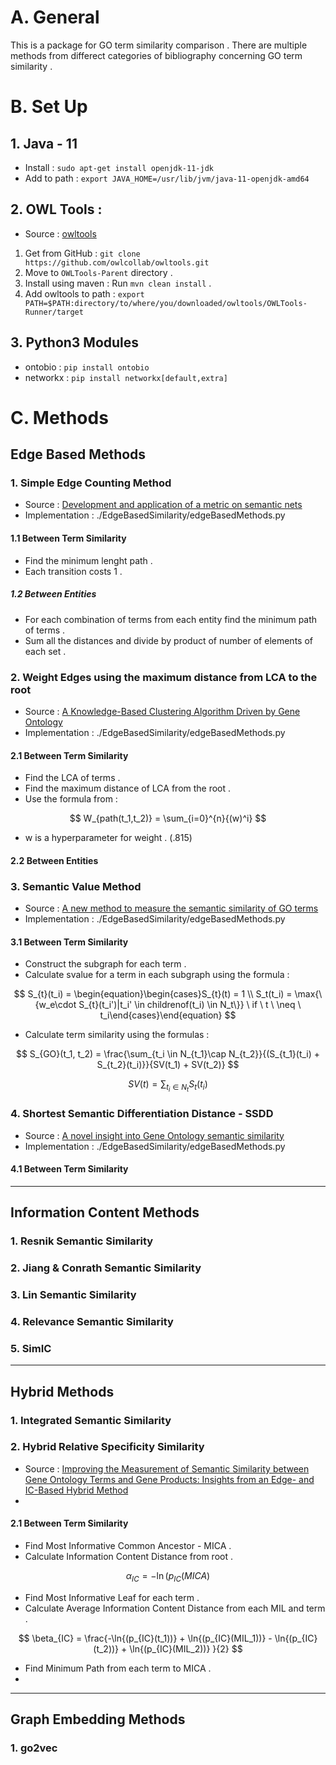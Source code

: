 # A. General

This is a package for GO term similarity comparison . There are multiple methods from differect categories of bibliography concerning GO term similarity .

# B. Set Up

## 1. Java - 11

- Install : `sudo apt-get install openjdk-11-jdk`
- Add to path : `export JAVA_HOME=/usr/lib/jvm/java-11-openjdk-amd64`

## 2. OWL Tools : 

- Source : [owltools](https://github.com/owlcollab/owltools)

1. Get from GitHub : `git clone https://github.com/owlcollab/owltools.git`
2. Move to `OWLTools-Parent` directory .
3. Install using maven : Run `mvn clean install` .
4. Add owltools to path : `export PATH=$PATH:directory/to/where/you/downloaded/owltools/OWLTools-Runner/target`

## 3. Python3 Modules

- ontobio : `pip install ontobio`
- networkx : `pip install networkx[default,extra]`

# C. Methods

## Edge Based Methods 

### 1. Simple Edge Counting Method 

- Source : [Development and application of a metric on semantic nets](https://ieeexplore.ieee.org/abstract/document/24528/)
- Implementation : ./EdgeBasedSimilarity/edgeBasedMethods.py

#### 1.1 Between Term Similarity

- Find the minimum lenght path .
- Each transition costs 1 .

##### 1.2 Between Entities

- For each combination of terms from each entity find the minimum path of terms .
- Sum all the distances and divide by product of number of elements of each set . 

### 2. Weight Edges using the maximum distance from LCA to the root

- Source : [A Knowledge-Based Clustering Algorithm Driven by
Gene Ontology](https://www.tandfonline.com/doi/abs/10.1081/BIP-200025659)
- Implementation : ./EdgeBasedSimilarity/edgeBasedMethods.py

#### 2.1 Between Term Similarity

- Find the LCA of terms .
- Find the maximum distance of LCA from the root .
- Use the formula from :

$$
W_{path(t_1,t_2)} = \sum_{i=0}^{n}{(w)^i}
$$

- w is a hyperparameter for weight . (.815)

#### 2.2 Between Entities

### 3. Semantic Value Method

- Source : [A new method to measure the semantic similarity of GO terms](https://academic.oup.com/bioinformatics/article/23/10/1274/197095)
- Implementation : ./EdgeBasedSimilarity/edgeBasedMethods.py

#### 3.1 Between Term Similarity

- Construct the subgraph for each term .
- Calculate svalue for a term in each subgraph using the formula :
  
$$
S_{t}(t_i) = \begin{equation}\begin{cases}S_{t}(t) = 1 \\ S_t(t_i) = \max{\{w_e\cdot S_{t}(t_i')|t_i' \in childrenof(t_i) \in N_t\}} \ if \ t \ \neq \ t_i\end{cases}\end{equation}
$$

- Calculate term similarity using the formulas :

$$
S_{GO}(t_1, t_2) = \frac{\sum_{t_i \in N_{t_1}\cap N_{t_2}}{(S_{t_1}(t_i) + S_{t_2}(t_i)}}{SV(t_1) + SV(t_2)}
$$

$$
SV(t) = \sum_{t_i \in N_t}{S_t(t_i)}
$$

### 4. Shortest Semantic Differentiation Distance - SSDD

- Source : [A novel insight into Gene Ontology semantic similarity](https://www.sciencedirect.com/science/article/pii/S0888754313000876)
- Implementation : ./EdgeBasedSimilarity/edgeBasedMethods.py

#### 4.1 Between Term Similarity

---

## Information Content Methods 

### 1. Resnik Semantic Similarity

### 2. Jiang & Conrath Semantic Similarity

### 3. Lin Semantic Similarity

### 4. Relevance Semantic Similarity

### 5. SimIC

---

## Hybrid Methods 

### 1. Integrated Semantic Similarity


### 2. Hybrid Relative Specificity Similarity

- Source : [Improving the Measurement of Semantic Similarity between Gene Ontology Terms and Gene Products: Insights from an Edge- and IC-Based Hybrid Method](https://journals.plos.org/plosone/article?id=10.1371/journal.pone.0066745)
- 

#### 2.1 Between Term Similarity

- Find Most Informative Common Ancestor - MICA .
- Calculate Information Content Distance from root .

$$
\alpha_{IC} = -\ln{(p_{IC}(MICA)}
$$

- Find Most Informative Leaf for each term .
- Calculate Average Information Content Distance from each MIL and term .

$$
\beta_{IC} = \frac{-\ln{(p_{IC}(t_1))} + \ln{(p_{IC}(MIL_1))} - \ln{(p_{IC}(t_2))} + \ln{(p_{IC}(MIL_2))} }{2}
$$

- Find Minimum Path from each term to MICA .
- 

---

## Graph Embedding Methods 

### 1. go2vec
